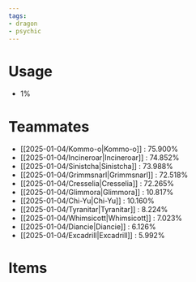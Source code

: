 ```yaml
---
tags:
- dragon
- psychic
---
```

# Usage
- 1%
# Teammates
- [[2025-01-04/Kommo-o|Kommo-o]] : 75.900%
- [[2025-01-04/Incineroar|Incineroar]] : 74.852%
- [[2025-01-04/Sinistcha|Sinistcha]] : 73.988%
- [[2025-01-04/Grimmsnarl|Grimmsnarl]] : 72.518%
- [[2025-01-04/Cresselia|Cresselia]] : 72.265%
- [[2025-01-04/Glimmora|Glimmora]] : 10.817%
- [[2025-01-04/Chi-Yu|Chi-Yu]] : 10.160%
- [[2025-01-04/Tyranitar|Tyranitar]] : 8.224%
- [[2025-01-04/Whimsicott|Whimsicott]] : 7.023%
- [[2025-01-04/Diancie|Diancie]] : 6.126%
- [[2025-01-04/Excadrill|Excadrill]] : 5.992%
# Items